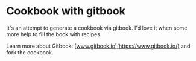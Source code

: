 # Cookbook with gitbook

It's an attempt to generate a cookbook via gitbook. I'd love it when some more help to fill the book with recipes.


Learn more about Gitbook: [www.gitbook.io](https://www.gitbook.io/) and fork the cookbook.
